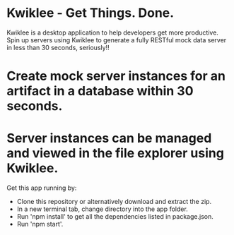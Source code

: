 # Kwiklee - Get Things. Done.
Kwiklee is a desktop application to help developers get more productive.
Spin up servers using Kwiklee to generate a fully RESTful mock data server in less than
30 seconds, seriously!!

# Create mock server instances for an artifact in a database within 30 seconds.
# Server instances can be managed and viewed in the file explorer using Kwiklee.

Get this app running by:
* Clone this repository or alternatively download and extract the zip.
* In a new terminal tab, change directory into the app folder.
* Run 'npm install' to get all the dependencies listed in package.json.
* Run 'npm start'.
